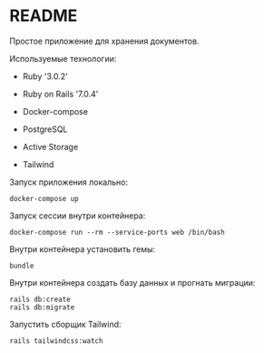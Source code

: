 # README

Простое приложение для хранения документов.

Используемые технологии:

* Ruby '3.0.2'

* Ruby on Rails '7.0.4'

* Docker-compose

* PostgreSQL

* Active Storage

* Tailwind


Запуск приложения локально:
```
docker-compose up
```
Запуск сессии внутри контейнера:
```
docker-compose run --rm --service-ports web /bin/bash
```
Внутри контейнера установить гемы:
```
bundle
```
Внутри контейнера создать базу данных и прогнать миграции:

```
rails db:create
rails db:migrate
```

Запустить сборщик Tailwind:

```
rails tailwindcss:watch
```
